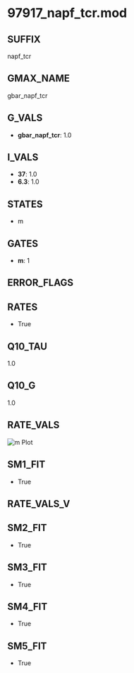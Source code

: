 # 97917_napf_tcr.mod

## SUFFIX

napf_tcr

## GMAX_NAME

gbar_napf_tcr

## G_VALS

- **gbar_napf_tcr**: 1.0

## I_VALS

- **37**: 1.0
- **6.3**: 1.0

## STATES

- m

## GATES

- **m**: 1

## ERROR_FLAGS


## RATES

- True

## Q10_TAU

1.0

## Q10_G

1.0

## RATE_VALS

![m Plot](/Users/pbozelos/Dropbox/icg-Chai-Panos/supermodels/output_markdown_files/Na/97917_napf_tcr.mod/images/m.png)

## SM1_FIT

- True

## RATE_VALS_V

## SM2_FIT

- True

## SM3_FIT

- True

## SM4_FIT

- True

## SM5_FIT

- True

